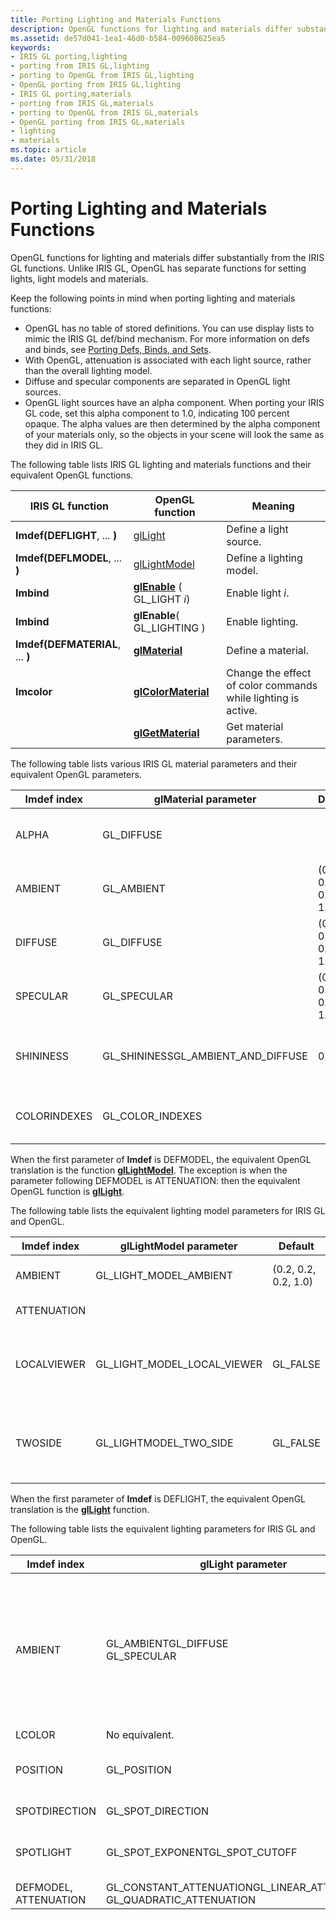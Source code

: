```yaml
---
title: Porting Lighting and Materials Functions
description: OpenGL functions for lighting and materials differ substantially from the IRIS GL functions. Unlike IRIS GL, OpenGL has separate functions for setting lights, light models and materials.
ms.assetid: de57d041-1ea1-46d0-b584-009608625ea5
keywords:
- IRIS GL porting,lighting
- porting from IRIS GL,lighting
- porting to OpenGL from IRIS GL,lighting
- OpenGL porting from IRIS GL,lighting
- IRIS GL porting,materials
- porting from IRIS GL,materials
- porting to OpenGL from IRIS GL,materials
- OpenGL porting from IRIS GL,materials
- lighting
- materials
ms.topic: article
ms.date: 05/31/2018
---
```


# Porting Lighting and Materials Functions

OpenGL functions for lighting and materials differ substantially from the IRIS GL functions. Unlike IRIS GL, OpenGL has separate functions for setting lights, light models and materials.

Keep the following points in mind when porting lighting and materials functions:

-   OpenGL has no table of stored definitions. You can use display lists to mimic the IRIS GL def/bind mechanism. For more information on defs and binds, see [Porting Defs, Binds, and Sets](porting-defs--binds--and-sets.md).
-   With OpenGL, attenuation is associated with each light source, rather than the overall lighting model.
-   Diffuse and specular components are separated in OpenGL light sources.
-   OpenGL light sources have an alpha component. When porting your IRIS GL code, set this alpha component to 1.0, indicating 100 percent opaque. The alpha values are then determined by the alpha component of your materials only, so the objects in your scene will look the same as they did in IRIS GL.

The following table lists IRIS GL lighting and materials functions and their equivalent OpenGL functions.



| IRIS GL function                 | OpenGL function                               | Meaning                                                       |
|----------------------------------|-----------------------------------------------|---------------------------------------------------------------|
| **Imdef(DEFLIGHT**, ... **)**    | [glLight](gllight-functions.md)              | Define a light source.                                        |
| **Imdef(DEFLMODEL**, ... **)**   | [glLightModel](gllightmodel-functions.md)    | Define a lighting model.                                      |
| **Imbind**                       | [**glEnable**](glenable.md) ( GL\_LIGHT *i*) | Enable light *i*.                                             |
| **Imbind**                       | **glEnable**( GL\_LIGHTING )                  | Enable lighting.                                              |
| **Imdef(DEFMATERIAL**, ... **)** | [**glMaterial**](glmaterial-functions.md)    | Define a material.                                            |
| **Imcolor**                      | [**glColorMaterial**](glcolormaterial.md)    | Change the effect of color commands while lighting is active. |
|                                  | [**glGetMaterial**](glgetmaterial.md)        | Get material parameters.                                      |



 

The following table lists various IRIS GL material parameters and their equivalent OpenGL parameters.



| Imdef index  | glMaterial parameter                              | Default              | Meaning                                                                                       |
|--------------|---------------------------------------------------|----------------------|-----------------------------------------------------------------------------------------------|
| ALPHA        | GL\_DIFFUSE                                       |                      | The fourth value in the GL\_DIFFUSE parameter specifies the alpha value.                      |
| AMBIENT      | GL\_AMBIENT                                       | (0.2, 0.2, 0.2, 1.0) | Ambient color.                                                                                |
| DIFFUSE      | GL\_DIFFUSE                                       | (0.8, 0.8, 0.8, 1.0) | Diffuse color.                                                                                |
| SPECULAR     | GL\_SPECULAR                                      | (0.0, 0.0, 0.0, 1.0) | Emissive color.                                                                               |
| SHININESS    | GL\_SHININESSGL\_AMBIENT\_AND\_DIFFUSE<br/> | 0.0                  | Specular exponent.Equivalent to calling **glMaterial** twice with the same values.<br/> |
| COLORINDEXES | GL\_COLOR\_INDEXES                                |                      | Color indexes for ambient, diffuse, and specular lighting.                                    |



 

When the first parameter of **Imdef** is DEFMODEL, the equivalent OpenGL translation is the function [**glLightModel**](gllightmodel-functions.md). The exception is when the parameter following DEFMODEL is ATTENUATION: then the equivalent OpenGL function is [**glLight**](gllight-functions.md).

The following table lists the equivalent lighting model parameters for IRIS GL and OpenGL.



| Imdef index | glLightModel parameter          | Default              | Meaning                                          |
|-------------|---------------------------------|----------------------|--------------------------------------------------|
| AMBIENT     | GL\_LIGHT\_MODEL\_AMBIENT       | (0.2, 0.2, 0.2, 1.0) | Ambient color of scene.                          |
| ATTENUATION |                                 |                      | See [**glLight**](gllight-functions.md).        |
| LOCALVIEWER | GL\_LIGHT\_MODEL\_LOCAL\_VIEWER | GL\_FALSE            | Viewer local (**TRUE**) or infinite (**FALSE**). |
| TWOSIDE     | GL\_LIGHTMODEL\_TWO\_SIDE       | GL\_FALSE            | Use two-sided lighting when **TRUE**.            |



 

When the first parameter of **Imdef** is DEFLIGHT, the equivalent OpenGL translation is the [**glLight**](gllight-functions.md) function.

The following table lists the equivalent lighting parameters for IRIS GL and OpenGL.



| Imdef index           | glLight parameter                                                                                 | Default                                                                             | Meaning                                                                        |
|-----------------------|---------------------------------------------------------------------------------------------------|-------------------------------------------------------------------------------------|--------------------------------------------------------------------------------|
| AMBIENT               | GL\_AMBIENTGL\_DIFFUSE<br/> GL\_SPECULAR<br/>                                         | (0.0, 0.0, 0.0, 1.0)(1.0, 1.0, 1.0, 1.0)<br/> (1.0, 1.0, 1.0, 1.0)<br/> | Ambient intensity.Diffuse intensity.<br/> Specular intensity.<br/> |
| LCOLOR                | No equivalent.                                                                                    |                                                                                     |                                                                                |
| POSITION              | GL\_POSITION                                                                                      | (0.0, 0.0, 1.0, 0.0)                                                                | Position of light.                                                             |
| SPOTDIRECTION         | GL\_SPOT\_DIRECTION                                                                               | (0, 0, 1)                                                                           | Direction of spotlight.                                                        |
| SPOTLIGHT             | GL\_SPOT\_EXPONENTGL\_SPOT\_CUTOFF<br/>                                                     | 0180<br/>                                                                     | Intensity distribution.Maximum spread angle of light source.<br/>        |
| DEFMODEL, ATTENUATION | GL\_CONSTANT\_ATTENUATIONGL\_LINEAR\_ATTENUATION<br/> GL\_QUADRATIC\_ATTENUATION<br/> | (1, 0, 0)                                                                           | Attenuation factors.                                                           |



 

 

 






